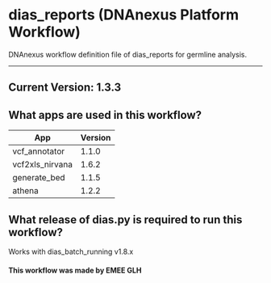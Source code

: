 # dias_reports (DNAnexus Platform Workflow)
DNAnexus workflow definition file of dias_reports for germline analysis.

-------

## Current Version: 1.3.3

## What apps are used in this workflow?

|  App 	| Version  	|
|---	|---	|
|vcf_annotator      |1.1.0|
|vcf2xls_nirvana    |1.6.2|
|generate_bed       |1.1.5|
|athena             |1.2.2|



## What release of dias.py is required to run this workflow?

Works with dias_batch_running v1.8.x



#### This workflow was made by EMEE GLH
